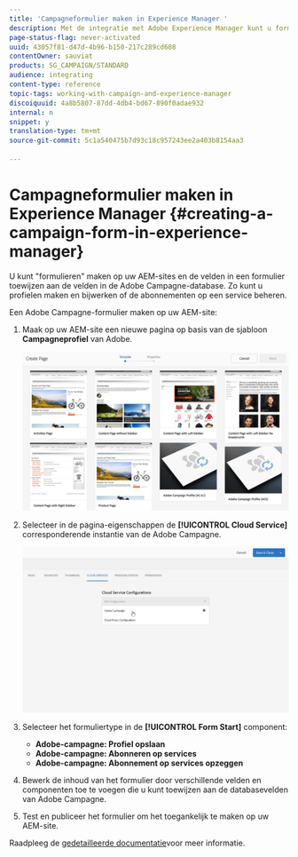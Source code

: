 ```yaml
---
title: 'Campagneformulier maken in Experience Manager '
description: Met de integratie met Adobe Experience Manager kunt u formulieren rechtstreeks in AEM maken om profielen te maken en bij te werken of abonnementen te beheren.
page-status-flag: never-activated
uuid: 43057f81-d47d-4b96-b150-217c289cd608
contentOwner: sauviat
products: SG_CAMPAIGN/STANDARD
audience: integrating
content-type: reference
topic-tags: working-with-campaign-and-experience-manager
discoiquuid: 4a8b5807-87dd-4db4-bd67-890f0adae932
internal: n
snippet: y
translation-type: tm+mt
source-git-commit: 5c1a540475b7d93c18c957243ee2a403b8154aa3

---
```



# Campagneformulier maken in Experience Manager {#creating-a-campaign-form-in-experience-manager}

U kunt &quot;formulieren&quot; maken op uw AEM-sites en de velden in een formulier toewijzen aan de velden in de Adobe Campagne-database. Zo kunt u profielen maken en bijwerken of de abonnementen op een service beheren.

Een Adobe Campagne-formulier maken op uw AEM-site:

1. Maak op uw AEM-site een nieuwe pagina op basis van de sjabloon **Campagneprofiel** van Adobe.

   ![](assets/aem_content_forms.png)

1. Selecteer in de pagina-eigenschappen de **[!UICONTROL Cloud Service]** corresponderende instantie van de Adobe Campagne.

   ![](assets/aem_content_forms_2.png)

1. Selecteer het formuliertype in de **[!UICONTROL Form Start]** component:

   * **Adobe-campagne: Profiel opslaan**
   * **Adobe-campagne: Abonneren op services**
   * **Adobe-campagne: Abonnement op services opzeggen**

1. Bewerk de inhoud van het formulier door verschillende velden en componenten toe te voegen die u kunt toewijzen aan de databasevelden van Adobe Campagne.
1. Test en publiceer het formulier om het toegankelijk te maken op uw AEM-site.

 Raadpleeg de [gedetailleerde documentatie](https://docs.adobe.com/content/help/en/experience-manager-65/authoring/aem-adobe-campaign/adobe-campaign-forms.html)voor meer informatie.
